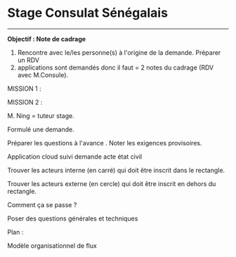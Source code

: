 # Stage Consulat Sénégalais 

------------------------------------------------------------------

**Objectif : Note de cadrage**

1. Rencontre avec le/les personne(s) à l'origine de la demande.
Préparer un RDV
2. applications sont demandés donc il faut = 2 notes du cadrage (RDV avec M.Consule).


MISSION 1 : 

MISSION 2 : 



M. Ning = tuteur stage.


Formulé une demande. 

Préparer les questions à l'avance
. 
Noter les exigences provisoires.



Application cloud suivi demande acte état civil

Trouver les acteurs interne (en carré) qui doit être inscrit dans le rectangle.

Trouver les acteurs externe (en cercle) qui doit être inscrit en dehors du rectangle.



Comment ça se passe ?

Poser des questions générales et techniques


Plan : 

Modèle organisationnel de flux

